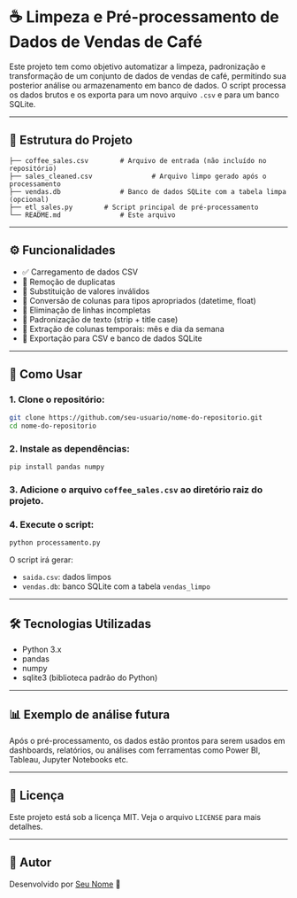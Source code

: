 # ☕ Limpeza e Pré-processamento de Dados de Vendas de Café

Este projeto tem como objetivo automatizar a limpeza, padronização e transformação de um conjunto de dados de vendas de café, permitindo sua posterior análise ou armazenamento em banco de dados. O script processa os dados brutos e os exporta para um novo arquivo `.csv` e para um banco SQLite.

---

## 📂 Estrutura do Projeto

```
├── coffee_sales.csv        # Arquivo de entrada (não incluído no repositório)
├── sales_cleaned.csv               # Arquivo limpo gerado após o processamento
├── vendas.db               # Banco de dados SQLite com a tabela limpa (opcional)
├── etl_sales.py        # Script principal de pré-processamento
└── README.md               # Este arquivo
```

---

## ⚙️ Funcionalidades

- ✅ Carregamento de dados CSV
- 🔁 Remoção de duplicatas
- 🚫 Substituição de valores inválidos
- 🔢 Conversão de colunas para tipos apropriados (datetime, float)
- 🧹 Eliminação de linhas incompletas
- 🧽 Padronização de texto (strip + title case)
- 📆 Extração de colunas temporais: mês e dia da semana
- 💾 Exportação para CSV e banco de dados SQLite

---

## 🚀 Como Usar

### 1. Clone o repositório:
```bash
git clone https://github.com/seu-usuario/nome-do-repositorio.git
cd nome-do-repositorio
```

### 2. Instale as dependências:
```bash
pip install pandas numpy
```

### 3. Adicione o arquivo `coffee_sales.csv` ao diretório raiz do projeto.

### 4. Execute o script:
```bash
python processamento.py
```

O script irá gerar:
- `saida.csv`: dados limpos
- `vendas.db`: banco SQLite com a tabela `vendas_limpo`

---

## 🛠️ Tecnologias Utilizadas

- Python 3.x
- pandas
- numpy
- sqlite3 (biblioteca padrão do Python)

---

## 📊 Exemplo de análise futura

Após o pré-processamento, os dados estão prontos para serem usados em dashboards, relatórios, ou análises com ferramentas como Power BI, Tableau, Jupyter Notebooks etc.

---

## 📄 Licença

Este projeto está sob a licença MIT. Veja o arquivo `LICENSE` para mais detalhes.

---

## 👤 Autor

Desenvolvido por [Seu Nome](https://github.com/seu-usuario) 👋

